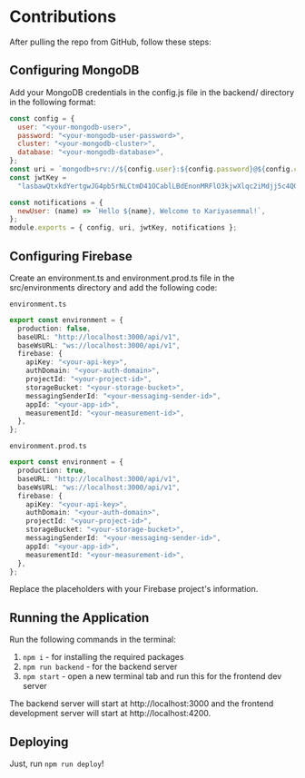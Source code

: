 # Contributions

After pulling the repo from GitHub, follow these steps:

## Configuring MongoDB

Add your MongoDB credentials in the config.js file in the backend/ directory in the following format:

```js
const config = {
  user: "<your-mongodb-user>",
  password: "<your-mongodb-user-password>",
  cluster: "<your-mongodb-cluster>",
  database: "<your-mongodb-database>",
};
const uri = `mongodb+srv://${config.user}:${config.password}@${config.cluster}/${config.database}?authSource=admin&ssl=true`;
const jwtKey =
  "lasbawQtxkdYertgwJG4pb5rNLCtmD41OCablLBdEnonMRFlO3kjwXlqc2iMdjj5c4Q0JZq";

const notifications = {
  newUser: (name) => `Hello ${name}, Welcome to Kariyasemmal!`,
};
module.exports = { config, uri, jwtKey, notifications };
```

## Configuring Firebase

Create an environment.ts and environment.prod.ts file in the src/environments directory and add the following code:

`environment.ts`

```ts
export const environment = {
  production: false,
  baseURL: "http://localhost:3000/api/v1",
  baseWsURL: "ws://localhost:3000/api/v1",
  firebase: {
    apiKey: "<your-api-key>",
    authDomain: "<your-auth-domain>",
    projectId: "<your-project-id>",
    storageBucket: "<your-storage-bucket>",
    messagingSenderId: "<your-messaging-sender-id>",
    appId: "<your-app-id>",
    measurementId: "<your-measurement-id>",
  },
};
```

`environment.prod.ts`

```ts
export const environment = {
  production: true,
  baseURL: "http://localhost:3000/api/v1",
  baseWsURL: "ws://localhost:3000/api/v1",
  firebase: {
    apiKey: "<your-api-key>",
    authDomain: "<your-auth-domain>",
    projectId: "<your-project-id>",
    storageBucket: "<your-storage-bucket>",
    messagingSenderId: "<your-messaging-sender-id>",
    appId: "<your-app-id>",
    measurementId: "<your-measurement-id>",
  },
};
```

Replace the placeholders with your Firebase project's information.

## Running the Application

Run the following commands in the terminal:

1. `npm i` - for installing the required packages
2. `npm run backend` - for the backend server
3. `npm start` - open a new terminal tab and run this for the frontend dev server

The backend server will start at http://localhost:3000 and the frontend development server will start at http://localhost:4200.

## Deploying

Just, run `npm run deploy`!
